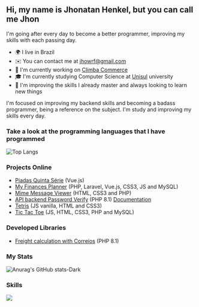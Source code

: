 ## Hi, my name is Jhonatan Henkel, but you can call me Jhon

I'm going after every day to become a better programmer, improving my skills with each passing day. <br>

* 🌍 I live in Brazil <br>
* ✉️ You can contact me at jhowrf@gmail.com <br>
* 🚀 I'm currently working on [Climba Commerce](https://www.climba.com.br) <br>
* 🎓 I'm currently studying Computer Science at [Unisul](https://www.unisul.br/) university <br>
* 🧠 I'm improving the skills I already master and always looking to learn new things <br>

I'm focused on improving my backend skills and becoming a badass programmer, being a reference on the subject. I'm study and improving my skills every day.

### Take a look at the programming languages ​​that I have programmed
![Top Langs](https://github-readme-stats.vercel.app/api/top-langs/?username=jhon-henkel&layout=pie&langs_count=8&theme=highcontrast&hide_border=true&hide_title=true)


### Projects Online
- [Piadas Quinta Série](https://piadasquintaserie.jhon.dev.br) (Vue.js)
- [My Finances Planner](https://my-finances-planner-demo.jhon.dev.br/login) (PHP, Laravel, Vue.js, CSS3, JS and MySQL)
- [Mime Message Viewer](https://mime-message-viewer.jhon.dev.br/) (HTML, CSS3 and PHP)
- [API backend Password Verify](https://password-verify.jhon.dev.br/verify) (PHP 8.1) [Documentation](https://github.com/Jhon-Henkel/password-verify/blob/main/README.md)
- [Tetris](https://jhon-henkel.github.io/tetris) (JS vanilla, HTML and CSS3)
- [Tic Tac Toe](https://tictactoe.jhon.dev.br/#!/home) (JS, HTML, CSS3, PHP and MySQL)

### Developed Libraries
- [Freight calculation with Correios](https://github.com/Jhon-Henkel/freight-calculation-with-correios) (PHP 8.1)

### My Stats
![Anurag's GitHub stats-Dark](https://github-readme-stats.vercel.app/api?username=jhon-henkel&show_icons=true&theme=dark#gh-dark-mode-only&hide_border=true)

### Skills
<p>
  <a href="https://skillicons.dev">
    <img src="https://skillicons.dev/icons?i=git,docker,php,html,css,js,angular,vue,bootstrap,mysql,laravel,vite,go,java" />
  </a>
</p>
